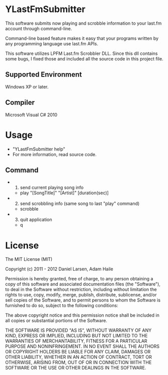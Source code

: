 YLastFmSubmitter
======================

This software submits now playing and scrobble information to your last.fm account through command-line.

Command-line based feature makes it easy that your programs written by any programming language use last.fm APIs.

This software utilizes LPFM Last.fm Scrobbler DLL. Since this dll contains some bugs, I fixed those and included all the source code in this project file.


## Supported Environment
Windows XP or later.

## Compiler
Microsoft Visual C# 2010

# Usage
* "YLastFmSubmitter help"
* For more information, read source code.

## Command
* 1) send current playing song info
    * play "[SongTitle]" "[Artist]" [duration(sec)]
* 2) send scrobbling info (same song to last "play" command)
    * scrobble
* 3) quit application
    * q


# License

The MIT License (MIT)

Copyright (c) 2011 - 2012 Daniel Larsen, Adam Haile

Permission is hereby granted, free of charge, to any person obtaining a copy of
this software and associated documentation files (the "Software"), to deal in 
the Software without restriction, including without limitation the rights to 
use, copy, modify, merge, publish, distribute, sublicense, and/or sell copies 
of the Software, and to permit persons to whom the Software is furnished to do 
so, subject to the following conditions:

The above copyright notice and this permission notice shall be included in all 
copies or substantial portions of the Software.

THE SOFTWARE IS PROVIDED "AS IS", WITHOUT WARRANTY OF ANY KIND, EXPRESS OR 
IMPLIED, INCLUDING BUT NOT LIMITED TO THE WARRANTIES OF MERCHANTABILITY, 
FITNESS FOR A PARTICULAR PURPOSE AND NONINFRINGEMENT. IN NO EVENT SHALL THE 
AUTHORS OR COPYRIGHT HOLDERS BE LIABLE FOR ANY CLAIM, DAMAGES OR OTHER 
LIABILITY, WHETHER IN AN ACTION OF CONTRACT, TORT OR OTHERWISE, ARISING FROM, 
OUT OF OR IN CONNECTION WITH THE SOFTWARE OR THE USE OR OTHER DEALINGS IN THE 
SOFTWARE.
